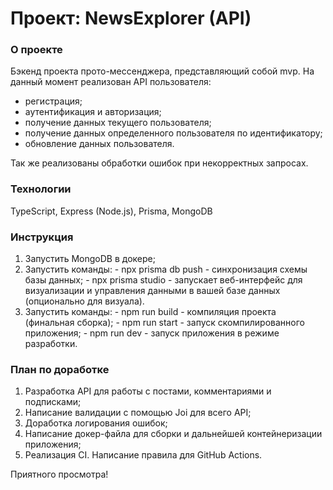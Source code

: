# Проект: NewsExplorer (API)

### О проекте

  Бэкенд проекта прото-мессенджера, представляющий собой mvp. На данный момент реализован API пользователя:

  - регистрация;
  - аутентификация и авторизация;
  - получение данных текущего пользователя;
  - получение данных определенного пользователя по идентификатору;
  - обновление данных пользователя.

  Так же реализованы обработки ошибок при некорректных запросах.

### Технологии

  TypeScript, Express (Node.js), Prisma, MongoDB


### Инструкция

  1. Запустить MongoDB в докере;
  2. Запустить команды:
    - npx prisma db push - синхронизация схемы базы данных;
    - npx prisma studio - запускает веб-интерфейс для визуализации и управления данными в вашей базе данных (опционально для визуала).
  3. Запустить команды:
    - npm run build - компиляция проекта (финальная сборка);
    - npm run start - запуск скомпилированного приложения;
    - npm run dev - запуск приложения в режиме разработки.

### План по доработке

  1. Разработка API для работы с постами, комментариями и подписками; 
  2. Написание валидации с помощью Joi для всего API;
  3. Доработка логирования ошибок;
  4. Написание докер-файла для сборки и дальнейшей контейнеризации приложения;
  5. Реализация CI. Написание правила для GitHub Actions.

Приятного просмотра!
